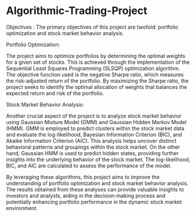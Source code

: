 # Algorithmic-Trading-Project

Objectives : The primary objectives of this project are twofold: portfolio optimization and stock market behavior analysis.

Portfolio Optimization:

The project aims to optimize portfolios by determining the optimal weights for a given set of stocks. This is achieved through the implementation of the Sequential Least Squares Programming (SLSQP) optimization algorithm. The objective function used is the negative Sharpe ratio, which measures the risk-adjusted return of the portfolio. By maximizing the Sharpe ratio, the project seeks to identify the optimal allocation of weights that balances the expected return and risk of the portfolio.

Stock Market Behavior Analysis:

Another crucial aspect of the project is to analyze stock market behavior using Gaussian Mixture Model (GMM) and Gaussian Hidden Markov Model (HMM). GMM is employed to predict clusters within the stock market data and evaluate the log-likelihood, Bayesian Information Criterion (BIC), and Akaike Information Criterion (AIC). This analysis helps uncover distinct behavioral patterns and groupings within the stock market. On the other hand, Gaussian HMM is used to predict hidden states, providing further insights into the underlying behavior of the stock market. The log-likelihood, BIC, and AIC are calculated to assess the performance of the model.

By leveraging these algorithms, this project aims to improve the understanding of portfolio optimization and stock market behavior analysis. The results obtained from these analyses can provide valuable insights to investors and analysts, aiding in the decision-making process and potentially enhancing portfolio performance in the dynamic stock market environment.
